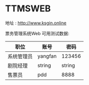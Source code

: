 # TTMSWEB

地址 : http://www.ksgin.online

票务管理系统Web
可用测试数据:

职位 | 账号 | 密码
---| --- | ---
系统管理员 | yangfan | 123456
剧院经理 | string | string
售票员 | pdd | 8888
